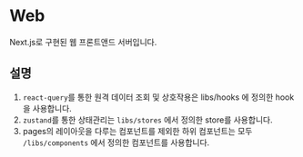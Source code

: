 # Web

Next.js로 구현된 웹 프론트앤드 서버입니다.

## 설명

1. `react-query`를 통한 원격 데이터 조회 및 상호작용은 libs/hooks 에 정의한 hook을 사용합니다.
2. `zustand`를 통한 상태관리는 `libs/stores` 에서 정의한 store를 사용합니다.
3. pages의 레이아웃을 다루는 컴포넌트를 제외한 하위 컴포넌트는 모두 `/libs/components` 에서 정의한 컴포넌트를 사용합니다.

